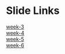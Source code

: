 # Slide Links
[week-3](https://docs.google.com/presentation/d/16txW3C4ThdYlBsNEFFjgWyEQ0XaMx3Bcu7G1YOXr8Ss/edit?usp=sharing)<br/>
[week-4](https://docs.google.com/presentation/d/1i5vhyi4EFdThNLQFgfKA3PH_Cb-ya5DDdMyd7z-95H4/edit?usp=sharing)<br/>
[week-5](https://docs.google.com/presentation/d/1hPuomr26iZaOY2hfcRkgDkpCR8U3Wbcd6F7Vr5IAlr4/edit?usp=sharing)<br/>
[week-6](https://docs.google.com/presentation/d/1VDzB1c9De-76I3k7HI8xFZcjcy3FzIT1GrwC7R-_ilM/edit?usp=sharing)<br/>
